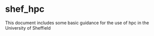 # shef_hpc
This document includes some basic guidance for the use of hpc in the University of Sheffield
